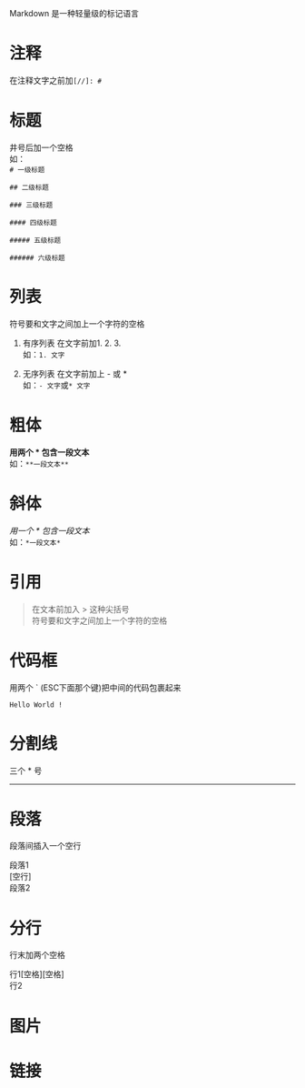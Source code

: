Markdown 是一种轻量级的标记语言

# 注释
在注释文字之前加`[//]: # `  

[//]: # (哈哈我是最强注释，不会在浏览器中显示。)  

[^_^]: # (哈哈我是最萌注释，不会在浏览器中显示。)  

[//]: <> (哈哈我是注释，不会在浏览器中显示。)  

[comment]: <> (哈哈我是注释，不会在浏览器中显示。)  
 
# 标题
井号后加一个空格   
如：  
`# 一级标题`

`## 二级标题`

`### 三级标题`

`#### 四级标题`

`##### 五级标题`

`###### 六级标题`


# 列表
符号要和文字之间加上一个字符的空格  

1. 有序列表
在文字前加1. 2. 3.   
如：`1. 文字`

2. 无序列表
在文字前加上 - 或 *   
如：`- 文字`或`* 文字`

# 粗体
**用两个 \* 包含一段文本**   
如：`**一段文本**`

# 斜体
*用一个 \* 包含一段文本*   
如：`*一段文本*`

# 引用
> 在文本前加入 > 这种尖括号    
> 符号要和文字之间加上一个字符的空格   

# 代码框
用两个 ` (ESC下面那个键)把中间的代码包裹起来

`Hello World !`

# 分割线
三个 * 号
***

# 段落
段落间插入一个空行

段落1  
[空行]  
段落2  

# 分行
行末加两个空格

行1[空格][空格]  
行2

# 图片


# 链接

